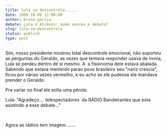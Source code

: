```yaml
---
title: Lula se descontrola......
date: 2006-10-08 21:00:00
author: bruno.garcia
debate: Lula X Alckmin: quem venceu o debate?
slug: lula-se-descontrola
status: publish 
type: post
---
```


Sim, nosso presidente mostrou total descontrole emocional, não suportou as perguntas do Geraldo, as vezes que tentava responder usava de ironia, Lula se perdeu dentro de si mesmo. A  a fisionomia dele estava abalada. Sabendo que estava mentindo parao povo brasileiro seu "nariz crescia", ficou por várias vezes vermelho, e eu acho se ele pudesse ele mandava prender o Geraldo.


Pra variar no final ele solta uma pérola:


Lula: "Agradeço...  telespectadores  da RÁDIO Bandeirantes que esta asistindo a esse debate..."


 


Agora as rádios tem imagem........


 


